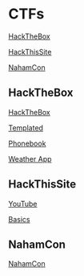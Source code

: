 # CTFs

<a href="#htb">HackTheBox</a>

<a href="#hts">HackThisSite</a>

<a href="#nc">NahamCon</a>

<h2 id="htb">HackTheBox</h2>

<a href="htb">HackTheBox</a>

<a href="https://medium.com/@adithyakrishnav001/templated-hackthebox-web-challenge-my-perspective-54823e2d39b2">Templated</a>

<a href="https://medium.com/@adithyakrishnav001/phonebook-hackthebox-web-challenge-my-perspective-e6621e9df112">Phonebook</a>

<a href="">Weather App</a>

<h2 id="hts">HackThisSite</h2>
<a href="https://www.youtube.com/playlist?list=PL2K366VwU2XE8v6uCyljhywoMKKJFj5Og">YouTube</a>

<a href="https://medium.com/@adithyakrishnav001/hackthissite-basics-full-b32aa0a99424">Basics</a>

<h2 id="nc">NahamCon</h2>
<a href="https://medium.com/@adithyakrishnav001/nahamcon-eu-ctf-2022-f030c364ec0f">NahamCon</a>

